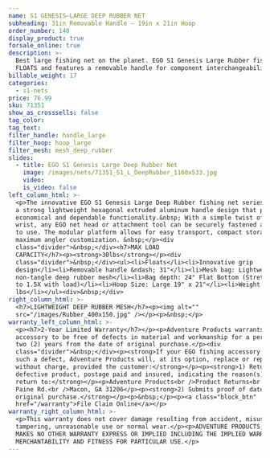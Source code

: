 ```yaml
---
name: S1 GENESIS—LARGE DEEP RUBBER NET
subheading: 31in Removable Handle — 19in x 21in Hoop
order_number: 140
display_product: true
forsale_online: true
description: >-
  Best large fishing net on the planet. EGO S1 Genesis Large Rubber fishing net
  FLOATS and features a removable handle for component interchangeability.
billable_weight: 17
categories:
  - s1-nets
price: 76.99
sku: 71351
show_as_crosssells: false
tag_color:
tag_text:
filter_handle: handle_large
filter_hoop: hoop_large
filter_mesh: mesh_deep_rubber
slides:
  - title: EGO S1 Genesis Large Deep Rubber Net
    image: /images/nets/71351_S1_L_DeepRubber_1160x533.jpg
    video:
    is_video: false
left_column_html: >-
  <p>The innovative EGO S1 Genesis Large Deep Rubber fishing net series utilizes
  a strong lightweight hexagonal extruded aluminum handle design that provides
  economical and dependable functionality.&nbsp; With a simple twist of the
  wrist, any EGO net head or attachment tool can be securely fastened and ready
  to use. The modular platform allows for easy transport, compact storage, and
  maximum angler customization. &nbsp;</p><div
  class="divider">&nbsp;</div><h7>MAX LOAD
  CAPACITY</h7><p><strong>30lbs</strong></p><div
  class="divider">&nbsp;</div><ul><li>Floats</li><li>Innovative grip
  design</li><li>Removable handle &ndash; 31"</li><li>Mesh bag: Lightweight
  non-tangle deep rubber mesh</li><li>Bag depth: 24" Flat Bottom (Stretches up
  to 1.5X with load)</li><li>Hoop Size: Large 19" x 21"</li><li>Weight: 2.1
  lbs</li></ul><div>&nbsp;</div>
right_column_html: >-
  <h7>LIGHTWEIGHT DEEP RUBBER MESH</h7><p><img alt=""
  src="/images/Rubber_400x150.jpg" /></p><p>&nbsp;</p>
warranty_left_column_html: >-
  <p><h7>2-Year Limited Warranty</h7></p><p>Adventure Products warrants your EGO
  accessory to be free of defects in material and workmanship for a period of
  two (2) years from the date of original purchase.</p><div
  class="divider">&nbsp;</div><p><strong>If your EGO fishing accessory exhibits
  such a defect, Adventure Products will, at its option, replace or repair it
  without charge, provided the customer:</strong></p><p><strong>1) Returns the
  defective product, postage paid and insured, indicating the reason(s) for the
  return to:</strong></p><p>Adventure Products<br />Product Returns<br />889 Guy
  Paine Rd.<br />Macon, GA 31206</p><p><strong>2) Submits proof of date of
  original purchase.</strong></p><p>&nbsp;</p><p><a class="block_btn"
  href="/warranty">File Claim Online</a></p>
warranty_right_column_html: >-
  <p>This warranty does not cover damage resulting from accident, misuse, abuse,
  tampering, unreasonable use or normal wear.</p><p>ADVENTURE PRODUCTS, INC.
  MAKES NO OTHER WARRANTY EXPRESS OR IMPLIED INCLUDING THE IMPLIED WARRANTIES OF
  MERCHANTABILITY AND FITNESS FOR PARTICULAR USE.</p>
---
```

